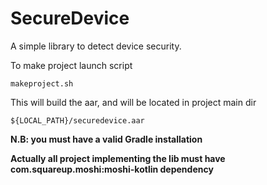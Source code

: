 # SecureDevice

A simple library to detect device security.

To make project launch script
```
makeproject.sh
```

This will build the aar, and will be located in project main dir

```
${LOCAL_PATH}/securedevice.aar
```



**N.B: you must have a valid Gradle installation**

**Actually all project implementing the lib must have com.squareup.moshi:moshi-kotlin dependency**